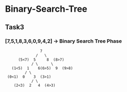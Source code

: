 # Binary-Search-Tree
## Task3
### [7,5,1,8,3,6,0,9,4,2] -> Binary Search Tree Phase

                    7
                  /   \
          (5<7)  5     8  (8>7)
                / \      \
       (1<5)  1    6(6>5)  9  (9>8)
             / \
     (0<1)  0    3  (3>1)
                / \
        (2<3)  2   4  (4>3)
